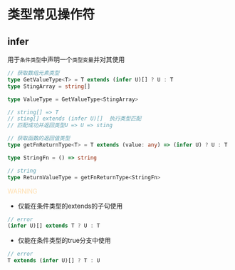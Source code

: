 # 类型常见操作符
## infer

<section grid grid-cols-2 gap-x-4>
<section>

<section v-click>

用于`条件类型`中声明一个`类型变量`并对其使用
```ts
// 获取数组元素类型
type GetValueType<T> = T extends (infer U)[] ? U : T
type StingArray = string[]

type ValueType = GetValueType<StingArray>

// string[] => T
// sting[] extends (infer U)[]  执行类型匹配
// 匹配成功并返回类型U => U => sting
```
</section>
<section mt v-click>

```ts
// 获取函数的返回值类型
type getFnReturnType<T> = T extends (value: any) => (infer U) ? U : T

type StringFn = () => string

// string
type ReturnValueType = getFnReturnType<StringFn>
```
</section>
</section>

<section v-click>
<font color=NavajoWhite>WARNING</font>

- 仅能在条件类型的extends的子句使用

```ts
// error
(infer U)[] extends T ? U : T
```

- 仅能在条件类型的true分支中使用
```ts
// error
T extends (infer U)[] ? T : U
```
</section>
</section> 